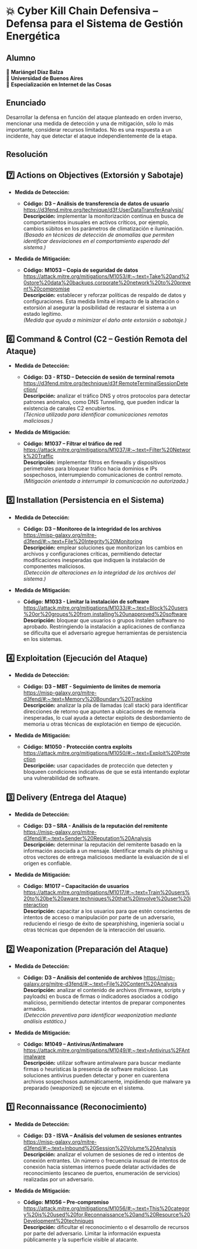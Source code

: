 # 💥 Cyber Kill Chain Defensiva – Defensa para el Sistema de Gestión Energética

## Alumno

👤 **Mariángel Díaz Balza**<br>
🏫 **Universidad de Buenos Aires**<br>
📲 **Especialización en Internet de las Cosas**<br>


## Enunciado

Desarrollar la defensa en función del ataque planteado en orden inverso, mencionar una medida de detección y una de mitigación, sólo lo más importante, considerar recursos limitados. No es una respuesta a un incidente, hay que detectar el ataque independientemente de la etapa.


## Resolución

## 7️⃣ Actions on Objectives (Extorsión y Sabotaje)

- **Medida de Detección:**
  - **Código:** **D3 – Análisis de transferencia de datos de usuario**  https://d3fend.mitre.org/technique/d3f:UserDataTransferAnalysis/ <br>
    **Descripción:** implementar la monitorización continua en busca de comportamientos inusuales en activos críticos, por ejemplo, cambios súbitos en los parámetros de climatización e iluminación.  
    *(Basado en técnicas de detección de anomalías que permiten identificar desviaciones en el comportamiento esperado del sistema.)*

- **Medida de Mitigación:**
  - **Código:** **M1053 – Copia de seguridad de datos**  https://attack.mitre.org/mitigations/M1053/#:~:text=Take%20and%20store%20data%20backups,corporate%20network%20to%20prevent%20compromise <br>
    **Descripción:** establecer y reforzar políticas de respaldo de datos y configuraciones. Esta medida limita el impacto de la alteración o extorsión al asegurar la posibilidad de restaurar el sistema a un estado legítimo.  
    *(Medida que ayuda a minimizar el daño ante extorsión o sabotaje.)*



## 6️⃣ Command & Control (C2 – Gestión Remota del Ataque)

- **Medida de Detección:**
  - **Código:** **D3 - RTSD – Detección de sesión de terminal remota**  https://d3fend.mitre.org/technique/d3f:RemoteTerminalSessionDetection/ <br>
    **Descripción:** analizar el tráfico DNS y otros protocolos para detectar patrones anómalos, como DNS Tunneling, que pueden indicar la existencia de canales C2 encubiertos.  
    *(Técnica utilizada para identificar comunicaciones remotas maliciosas.)*

- **Medida de Mitigación:**
  - **Código:** **M1037 – Filtrar el tráfico de red**  https://attack.mitre.org/mitigations/M1037/#:~:text=Filter%20Network%20Traffic <br>
    **Descripción:** implementar filtros en firewalls y dispositivos perimetrales para bloquear tráfico hacia dominios e IPs sospechosos, interrumpiendo comunicaciones de control remoto.  
    *(Mitigación orientada a interrumpir la comunicación no autorizada.)*



## 5️⃣ Installation (Persistencia en el Sistema)

- **Medida de Detección:**
  - **Código:** **D3 – Monitoreo de la integridad de los archivos**  https://misp-galaxy.org/mitre-d3fend/#:~:text=File%20Integrity%20Monitoring <br>
    **Descripción:** emplear soluciones que monitorizan los cambios en archivos y configuraciones críticas, permitiendo detectar modificaciones inesperadas que indiquen la instalación de componentes maliciosos.  
    *(Detección de alteraciones en la integridad de los archivos del sistema.)*

- **Medida de Mitigación:**
  - **Código:** **M1033 - Limitar la instalación de software**  https://attack.mitre.org/mitigations/M1033/#:~:text=Block%20users%20or%20groups%20from,installing%20unapproved%20software <br>
    **Descripción:** bloquear que usuarios o grupos instalen software no aprobado. Restringiendo la instalación a aplicaciones de confianza se dificulta que el adversario agregue herramientas de persistencia en los sistemas.



## 4️⃣ Exploitation (Ejecución del Ataque)

- **Medida de Detección:**
  - **Código:** **D3 – MBT - Seguimiento de límites de memoria**  https://misp-galaxy.org/mitre-d3fend/#:~:text=Memory%20Boundary%20Tracking <br>
    **Descripción:** analizar la pila de llamadas (call stack) para identificar direcciones de retorno que apunten a ubicaciones de memoria inesperadas​, lo cual ayuda a detectar exploits de desbordamiento de memoria u otras técnicas de explotación en tiempo de ejecución.

- **Medida de Mitigación:**
  - **Código:** **M1050 - Protección contra exploits**  https://attack.mitre.org/mitigations/M1050/#:~:text=Exploit%20Protection <br>
    **Descripción:** usar capacidades de protección que detecten y bloqueen condiciones indicativas de que se está intentando explotar una vulnerabilidad de software​. 



## 3️⃣ Delivery (Entrega del Ataque)

- **Medida de Detección:**
  - **Código:** **D3 – SRA - Análisis de la reputación del remitente**  https://misp-galaxy.org/mitre-d3fend/#:~:text=Sender%20Reputation%20Analysis <br>
    **Descripción:** determinar la reputación del remitente basado en la información asociada a un mensaje. Identificar emails de phishing u otros vectores de entrega maliciosos mediante la evaluación de si el origen es confiable.

- **Medida de Mitigación:**
  - **Código:** **M1017 – Capacitación de usuarios**  https://attack.mitre.org/mitigations/M1017/#:~:text=Train%20users%20to%20be%20aware,techniques%20that%20involve%20user%20interaction <br>
    **Descripción:** capacitar a los usuarios para que estén conscientes de intentos de acceso o manipulación por parte de un adversario, reduciendo el riesgo de éxito de spearphishing, ingeniería social u otras técnicas que dependen de la interacción del usuario​.



## 2️⃣ Weaponization (Preparación del Ataque)

- **Medida de Detección:**
  - **Código:** **D3 – Análisis del contenido de archivos**  https://misp-galaxy.org/mitre-d3fend/#:~:text=File%20Content%20Analysis <br>
    **Descripción:** analizar el contenido de archivos (firmware, scripts y payloads) en busca de firmas o indicadores asociados a código malicioso, permitiendo detectar intentos de preparar componentes armados.  
    *(Detección preventiva para identificar weaponization mediante análisis estático.)*

- **Medida de Mitigación:**
  - **Código:** **M1049 – Antivirus/Antimalware**  https://attack.mitre.org/mitigations/M1049/#:~:text=Antivirus%2FAntimalware <br>
    **Descripción:** utilizar software antimalware para buscar mediante firmas o heurísticas la presencia de software malicioso. Las soluciones antivirus pueden detectar y poner en cuarentena archivos sospechosos automáticamente, impidiendo que malware ya preparado (weaponized) se ejecute en el sistema.



## 1️⃣ Reconnaissance (Reconocimiento)

- **Medida de Detección:**
  - **Código:** **D3 - ISVA – Análisis del volumen de sesiones entrantes**  https://misp-galaxy.org/mitre-d3fend/#:~:text=Inbound%20Session%20Volume%20Analysis <br>
    **Descripción:** analizar el volumen de sesiones de red o intentos de conexión entrantes. Un número o frecuencia inusual de intentos de conexión hacia sistemas internos puede delatar actividades de reconocimiento (escaneo de puertos, enumeración de servicios) realizadas por un adversario.

- **Medida de Mitigación:**
  - **Código:** **M1056 – Pre-compromiso**  https://attack.mitre.org/mitigations/M1056/#:~:text=This%20category%20is%20used%20for,Reconnaissance%20and%20Resource%20Development%20techniques <br>
    **Descripción:** dificultar el reconocimiento o el desarrollo de recursos por parte del adversario. Limitar la información expuesta públicamente y la superficie visible al atacante.